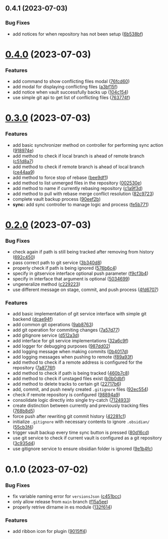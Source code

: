 

## 0.4.1 (2023-07-03)


### Bug Fixes

* add notices for when repository has not been setup ([6b538bf](https://github.com/mahyarmirrashed/yaos/commit/6b538bf418c4c3d322fd7a77660f223b8edeed24))

# [0.4.0](https://github.com/mahyarmirrashed/yaos/compare/0.3.0...0.4.0) (2023-07-03)


### Features

* add command to show conflicting files modal ([76fcd60](https://github.com/mahyarmirrashed/yaos/commit/76fcd6021ac437252a7e69d240a8bbf1231552da))
* add modal for displaying conflicting files ([a3bf15f](https://github.com/mahyarmirrashed/yaos/commit/a3bf15f0ed918621244a5086909cba69f4cd8c2f))
* add notice when vault successfully backs up ([104c154](https://github.com/mahyarmirrashed/yaos/commit/104c15453038f925c94242a6ca0c8cb3aad57c99))
* use simple git api to get list of conflicting files ([763774f](https://github.com/mahyarmirrashed/yaos/commit/763774f46b9028ab2c486931ca6bb392537c4a5f))

# [0.3.0](https://github.com/mahyarmirrashed/yaos/compare/0.2.0...0.3.0) (2023-07-03)


### Features

* add basic synchronizer method on controller for performing sync action ([918974e](https://github.com/mahyarmirrashed/yaos/commit/918974ec80fdb74cf7025f3a7899f532f164dc3c))
* add method to check if local branch is ahead of remote branch ([c51d8a7](https://github.com/mahyarmirrashed/yaos/commit/c51d8a716412789377f2061d8739b8a039f6ae35))
* add method to check if remote branch is ahead of local branch ([ce44aa9](https://github.com/mahyarmirrashed/yaos/commit/ce44aa9e2463a3df6b3294da4abebd31002f3626))
* add method to force stop of rebase ([bee9df1](https://github.com/mahyarmirrashed/yaos/commit/bee9df18422fe48a82b553e6030591dc8230cb3c))
* add method to list unmerged files in the repository ([002530e](https://github.com/mahyarmirrashed/yaos/commit/002530e402e95469bc8fde9ce3dbe8a1d405004c))
* add method to name if currently rebasing repository ([c1a9f3d](https://github.com/mahyarmirrashed/yaos/commit/c1a9f3d408b5abb25f7db3ea9e1039bc45970f3f))
* add method to pull with rebase merge conflict resolution ([82c9723](https://github.com/mahyarmirrashed/yaos/commit/82c9723a2da95748125359f6b2ba6d1fd3fb0087))
* complete vault backup process ([90eef2b](https://github.com/mahyarmirrashed/yaos/commit/90eef2bc8156271843ba50e606a0859d5b19b581))
* **sync:** add sync controller to manage logic and process ([fe5b771](https://github.com/mahyarmirrashed/yaos/commit/fe5b7717f22d70d948a346ec68ccf9a4008692b7))

# [0.2.0](https://github.com/mahyarmirrashed/yaos/compare/0.1.0...0.2.0) (2023-07-03)


### Bug Fixes

* check again if path is still being tracked after removing from history ([692c450](https://github.com/mahyarmirrashed/yaos/commit/692c450a2b0040f00c87407306682167ca49e0d2))
* pass correct path to git service ([3b340d8](https://github.com/mahyarmirrashed/yaos/commit/3b340d8d1cf2638cb5c3444bb248135940001261))
* properly check if path is being ignored ([576b6c4](https://github.com/mahyarmirrashed/yaos/commit/576b6c4ef55e4d42d7daa3d72063ec5fc89b53f7))
* specify in gitservice interface optional push parameter ([f9cf3b4](https://github.com/mahyarmirrashed/yaos/commit/f9cf3b48c5c0051e91f5dc38577159f793fe1337))
* specify in interface that argument is optional ([5034699](https://github.com/mahyarmirrashed/yaos/commit/503469996726f4a8ce8cbdee514edb623cbbd3e2))
* ungeneralize method ([c229223](https://github.com/mahyarmirrashed/yaos/commit/c229223a37b141b2380f74e0c3f2dd746b903748))
* use different message on stage, commit, and push process ([4fd6707](https://github.com/mahyarmirrashed/yaos/commit/4fd6707da0528ca4aafd8f3b7c43fc873a0cfb41))


### Features

* add basic implementation of git service interface with simple git backend ([dcae94f](https://github.com/mahyarmirrashed/yaos/commit/dcae94f462ef9dafbea75b2e90734761cd0ff290))
* add common git operations ([9ab8763](https://github.com/mahyarmirrashed/yaos/commit/9ab87636cef4d14c26bfe1765c1dca9324f91018))
* add git operation for commiting changes ([7a57d77](https://github.com/mahyarmirrashed/yaos/commit/7a57d77f2bfbb0d5dccb0a3db9029dd0c45a1964))
* add gitignore service ([d512a3d](https://github.com/mahyarmirrashed/yaos/commit/d512a3dedfe23ad71b691587b1ce6d9435162508))
* add interface for git service implementations ([32a6c9f](https://github.com/mahyarmirrashed/yaos/commit/32a6c9f2dc7a28c0a69554d5e347e801bd4c7556))
* add logger for debugging purposes ([987dd02](https://github.com/mahyarmirrashed/yaos/commit/987dd028b6a9b7de6c96d4f6807d0f9b5bb6ae3a))
* add logging message when making commits ([0b4017d](https://github.com/mahyarmirrashed/yaos/commit/0b4017de0e3bbf3f98fd1e710732a8083bbe2596))
* add logging messages when pushing to remote ([f89a93f](https://github.com/mahyarmirrashed/yaos/commit/f89a93f673fcb2673541a14ddbf1979dcd8cadb0))
* add method to check if a remote address is configured for the repository ([7a8776f](https://github.com/mahyarmirrashed/yaos/commit/7a8776f97c37e4cf764332c9f3462a5bdc2cd4ea))
* add method to check if path is being tracked ([460b7c8](https://github.com/mahyarmirrashed/yaos/commit/460b7c8b12c6cf3f5c29a7243690df1df2ea84fc))
* add method to check if unstaged files exist ([b0b0dbf](https://github.com/mahyarmirrashed/yaos/commit/b0b0dbfea4d1ae584cb4b0d51a821e05e6890296))
* add method to delete tracks to certain git ([22717b6](https://github.com/mahyarmirrashed/yaos/commit/22717b646cb2ca6e806f0bac9df352cea885c4f8))
* add, commit, and push newly created `.gitignore` files ([92ec554](https://github.com/mahyarmirrashed/yaos/commit/92ec554a3a7d77c8e7d8fd98250ccdc1ea8cfd5f))
* check if remote repository is configured ([98894a9](https://github.com/mahyarmirrashed/yaos/commit/98894a9cd398e0db39f64d28d56fb41a92f2f60d))
* consolidate logic directly into single try-catch ([7124933](https://github.com/mahyarmirrashed/yaos/commit/7124933398eb8029dd91abaa4bb1006601458acd))
* create distinction between currently and previously tracking files ([768b8d5](https://github.com/mahyarmirrashed/yaos/commit/768b8d5560e8a755e328792911b99fef9db40b74))
* force push after rewriting git commit history ([42281c1](https://github.com/mahyarmirrashed/yaos/commit/42281c11a758f66619f7efed47e1f33daa521b89))
* initialize `.gitignore` with necessary contents to ignore `.obsidian/` ([55cb3f4](https://github.com/mahyarmirrashed/yaos/commit/55cb3f4693b6b38b0de2125c0cc992cca19f340f))
* trigger vault backup every time sync button is pressed ([80d16cd](https://github.com/mahyarmirrashed/yaos/commit/80d16cd22cb5c1e0b24c2e9f9c4c2e7767c8807d))
* use git service to check if current vault is configured as a git repository ([3c935d4](https://github.com/mahyarmirrashed/yaos/commit/3c935d4b03a9adf2677d4da0364c4da92b5231d2))
* use gitignore service to ensure obsidian folder is ignored ([9e1b4fc](https://github.com/mahyarmirrashed/yaos/commit/9e1b4fc449254cbeb341307dfdb41ebfe34a4b8a))

# 0.1.0 (2023-07-02)


### Bug Fixes

* fix variable naming error for `versionsJson` ([c451bcc](https://github.com/mahyarmirrashed/yaos/commit/c451bccc0f59bf2f1a2a8b77c92b17a10ef27c7e))
* only allow release from `main` branch ([f15a5ee](https://github.com/mahyarmirrashed/yaos/commit/f15a5ee333974a2c03fa517242b303b0e7c11be8))
* properly retrive dirname in es module ([132f614](https://github.com/mahyarmirrashed/yaos/commit/132f614cbf4fb299d6cba4a46d4aa76ba5948ed3))


### Features

* add ribbon icon for plugin ([9015ff4](https://github.com/mahyarmirrashed/yaos/commit/9015ff4e9064c58eb06d9131ce3307337cffedcf))